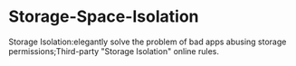 # Storage-Space-Isolation
Storage Isolation:elegantly solve the problem of bad apps abusing storage permissions;Third-party "Storage Isolation" online rules.
